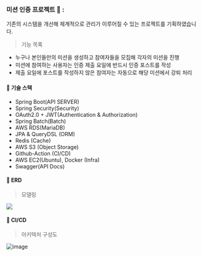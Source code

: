 ### 미션 인증 프로젝트 📝 :
기존의 시스템을 개선해 체계적으로 관리가 이루어질 수 있는 프로젝트를 기획하였습니다.
> 기능 목록
- 누구나 본인들만의 미션을 생성하고 참여자들을 모집해 각자의 미션을 진행
- 미션에 참여하는 사용자는 인증 제출 요일에 반드시 인증 포스트를 작성
- 제출 요일에 포스트를 작성하지 않은 참여자는 자동으로 해당 미션에서 강퇴 처리

#### 🧰 기술 스택 
 - Spring Boot(API SERVER)
 - Spring Security(Security)
 - OAuth2.0 + JWT(Authentication & Authorization)
 - Spring Batch(Batch)
 - AWS RDS(MariaDB)
 - JPA & QueryDSL (ORM)
 - Redis (Cache)
 - AWS S3 (Object Storage)
 - Github-Action (CI/CD)
 - AWS EC2(Ubuntu), Docker (Infra)
 - Swagger(API Docs)

#### 🚀 ERD 
> 모델링
 <img src="https://github.com/sungchulyun/Daily-mission/assets/97434717/3ccad2e0-b28b-4935-9c38-8dfbf9a597cd">
 <br>
 
#### 🚚 CI/CD 
> 아키텍처 구성도
>

![image](https://github.com/user-attachments/assets/f65803b6-9f3e-4bf8-aa2c-49d8503e7fed)
